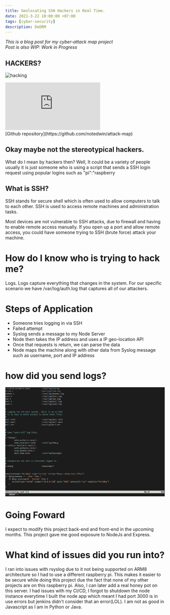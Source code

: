 ```yaml
---
title: Geolocating SSH Hackers in Real Time.
date: 2021-3-22 10:00:00 +07:00
tags: [cyber-security]
description: DeDRM
---
```


*This is a blog post for my cyber-attack map project*  
*Post is also WIP: Work in Progress*

## HACKERS?

![hacking](hacker.gif)


<div class="embed-responsive">
<embed src="https://map.edwin.computer">
</div>
[Github repository](https://github.com/notedwin/attack-map)




## Okay maybe not the stereotypical hackers.  

What do I mean by hackers then? Well, It could be a variety of people usually it is just someone who is using a script that sends a SSH login request using popular logins such as "pi":"raspberry

## What is SSH?

SSH stands for secure shell which is often used to allow computers to talk to each other. SSH is used to access remote machines and administration tasks.

Most devices are not vulnerable to SSH attacks, due to firewall and having to enable remote access manually.
If you open up a port and allow remote access, you could have someone trying to SSH (brute force) attack your machine.


# How do I know who is trying to hack me?

Logs. Logs capture everything that changes in the system. For our specific scenario we have /var/log/auth.log that captures all of our attackers.


# Steps of Application

- Someone tries logging in via SSH
- Failed attempt
- Syslog sends a message to my Node Server
- Node then takes the IP address and uses a IP geo-location API
- Once that requests is return, we can parse the data
- Node maps the machine along with other data from Syslog message such as username, port and IP address


# how did you send logs?

![rsyslog](rsyslog.png)

# Going Foward

I expect to modify this project back-end and front-end in the upcoming months. This project gave me good exposure to NodeJs and Express.

# What kind of issues did you run into?
I ran into issues with rsyslog due to it not being supported on ARM8 architecture so I had to use a different raspberry pi.
This makes it easier to be secure while doing this project due the fact that none of my other projects are on this raspberry pi.
Also, I can later add a real honey pot on this server.
I had issues with my CI/CD, I forgot to shutdown the node instance everytime I built the node app which meant I had port 3000 is in use errors but jenkins didn't consider that an error(LOL).
I am not as good in Javascript as I am in Python or Java.

